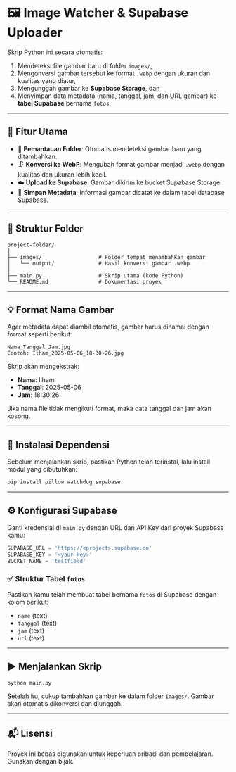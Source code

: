 # 🖼️ Image Watcher & Supabase Uploader

Skrip Python ini secara otomatis:
1. Mendeteksi file gambar baru di folder `images/`,
2. Mengonversi gambar tersebut ke format `.webp` dengan ukuran dan kualitas yang diatur,
3. Mengunggah gambar ke **Supabase Storage**, dan
4. Menyimpan data metadata (nama, tanggal, jam, dan URL gambar) ke **tabel Supabase** bernama `fotos`.

---

## 🔧 Fitur Utama

- 🔄 **Pemantauan Folder**: Otomatis mendeteksi gambar baru yang ditambahkan.
- 🗜️ **Konversi ke WebP**: Mengubah format gambar menjadi `.webp` dengan kualitas dan ukuran lebih kecil.
- ☁️ **Upload ke Supabase**: Gambar dikirim ke bucket Supabase Storage.
- 🧾 **Simpan Metadata**: Informasi gambar dicatat ke dalam tabel database Supabase.

---

## 📁 Struktur Folder

```
project-folder/
│
├── images/                  # Folder tempat menambahkan gambar
│   └── output/              # Hasil konversi gambar .webp
│
├── main.py                  # Skrip utama (kode Python)
└── README.md                # Dokumentasi proyek
```

---

## 💡 Format Nama Gambar

Agar metadata dapat diambil otomatis, gambar harus dinamai dengan format seperti berikut:

```
Nama_Tanggal_Jam.jpg
Contoh: Ilham_2025-05-06_18-30-26.jpg
```

Skrip akan mengekstrak:
- **Nama**: Ilham
- **Tanggal**: 2025-05-06
- **Jam**: 18:30:26

Jika nama file tidak mengikuti format, maka data tanggal dan jam akan kosong.

---

## 🧰 Instalasi Dependensi

Sebelum menjalankan skrip, pastikan Python telah terinstal, lalu install modul yang dibutuhkan:

```bash
pip install pillow watchdog supabase
```

---

## ⚙️ Konfigurasi Supabase

Ganti kredensial di `main.py` dengan URL dan API Key dari proyek Supabase kamu:

```python
SUPABASE_URL = 'https://<project>.supabase.co'
SUPABASE_KEY = '<your-key>'
BUCKET_NAME = 'testfield'
```

### ✅ Struktur Tabel `fotos`

Pastikan kamu telah membuat tabel bernama `fotos` di Supabase dengan kolom berikut:

- `name` (text)
- `tanggal` (text)
- `jam` (text)
- `url` (text)

---

## ▶️ Menjalankan Skrip

```bash
python main.py
```

Setelah itu, cukup tambahkan gambar ke dalam folder `images/`. Gambar akan otomatis dikonversi dan diunggah.

---

## 📬 Lisensi

Proyek ini bebas digunakan untuk keperluan pribadi dan pembelajaran. Gunakan dengan bijak.
